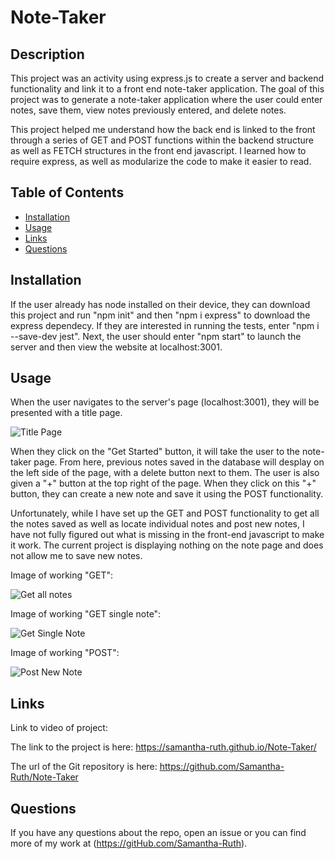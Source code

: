 # Note-Taker

## Description

This project was an activity using express.js to create a server and backend functionality and link it to a front end note-taker application.  The goal of this project was to generate a note-taker application where the user could enter notes, save them, view notes previously entered, and delete notes.   

This project helped me understand how the back end is linked to the front through a series of GET and POST functions within the backend structure as well as FETCH structures in the front end javascript.  I learned how to require express, as well as modularize the code to make it easier to read. 

## Table of Contents

* [Installation](#installation)
* [Usage](#usage)
* [Links](#links)
* [Questions](#questions)

## Installation

If the user already has node installed on their device, they can download this project and run "npm init" and then "npm i express" to download the express dependecy.  If they are interested in running the tests, enter "npm i --save-dev jest".  Next, the user should enter "npm start" to launch the server and then view the website at localhost:3001.

## Usage

When the user navigates to the server's page (localhost:3001), they will be presented with a title page. 

![Title Page](https://user-images.githubusercontent.com/64170123/177059433-513ab019-e128-4060-b3d2-b1e4e1c5e77c.jpg)


When they click on the "Get Started" button, it will take the user to the note-taker page.  From here, previous notes saved in the database will desplay on the left side of the page, with a delete button next to them.  The user is also given a "+" button at the top right of the page.  When they click on this "+" button, they can create a new note and save it using the POST functionality. 

Unfortunately, while I have set up the GET and POST functionality to get all the notes saved as well as locate individual notes and post new notes, I have not fully figured out what is missing in the front-end javascript to make it work.  The current project is displaying nothing on the note page and does not allow me to save new notes.  

Image of working "GET":

![Get all notes](https://user-images.githubusercontent.com/64170123/177059374-a4fa3be0-d35a-4274-af81-90baf0d9a4ed.jpg)

Image of working "GET single note":

![Get Single Note](https://user-images.githubusercontent.com/64170123/177059375-b0a24fc9-a323-49be-8cd4-956052a87d51.jpg)

Image of working "POST":

![Post New Note](https://user-images.githubusercontent.com/64170123/177059376-3bdcb661-165a-45bc-a599-fd71c22bcb0f.jpg)


## Links


Link to video of project: 

The link to the project is here: https://samantha-ruth.github.io/Note-Taker/

The url of the Git repository is here: https://github.com/Samantha-Ruth/Note-Taker


## Questions

If you have any questions about the repo, open an issue or you can find more of my work at (https://gitHub.com/Samantha-Ruth).


